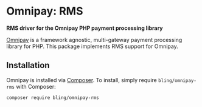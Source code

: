 # Omnipay: RMS

**RMS driver for the Omnipay PHP payment processing library**

[Omnipay](https://github.com/thephpleague/omnipay) is a framework agnostic, multi-gateway payment
processing library for PHP. This package implements RMS support for Omnipay.

## Installation

Omnipay is installed via [Composer](http://getcomposer.org/). To install, simply require `bling/omnipay-rms` with Composer:

```
composer require bling/omnipay-rms
```